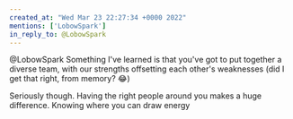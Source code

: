 ```yaml
---
created_at: "Wed Mar 23 22:27:34 +0000 2022"
mentions: ['LobowSpark']
in_reply_to: @LobowSpark
---
```


@LobowSpark Something I've learned is that you've got to put together a diverse team, with our strengths offsetting each other's weaknesses (did I get that right, from memory? 😂)

Seriously though. Having the right people around you makes a huge difference. Knowing where you can draw energy